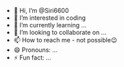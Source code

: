 - 👋 Hi, I’m @Siri6600
- 👀 I’m interested in coding
- 🌱 I’m currently learning ...
- 💞️ I’m looking to collaborate on ...
- 📫 How to reach me - not possible😉 
- 😄 Pronouns: ...
- ⚡ Fun fact: ...

<!---
Siri6600/Siri6600 is a ✨ special ✨ repository because its `README.md` (this file) appears on your GitHub profile.
You can click the Preview link to take a look at your changes.
--->
